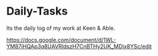 # Daily-Tasks
Its the daily log of my work at Keen &amp; Able.

https://docs.google.com/document/d/1WL-YM87iHQAp3q8UAVRldszH7CnBTHy2UK_MDix8YSc/edit
